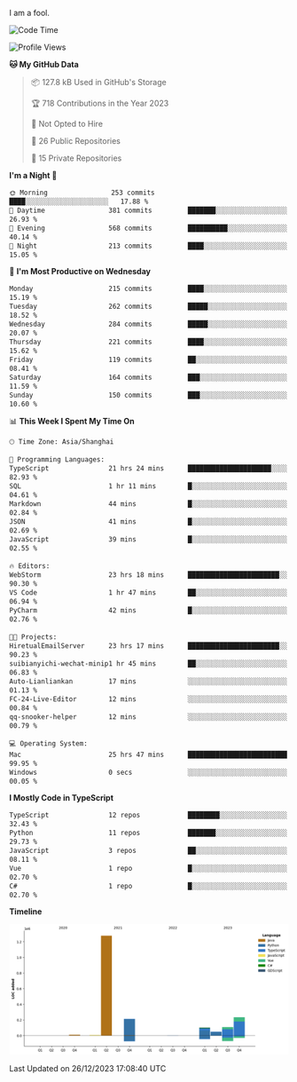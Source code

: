 I am a fool.

<!--START_SECTION:waka-->
![Code Time](http://img.shields.io/badge/Code%20Time-1%2C013%20hrs%2027%20mins-blue)

![Profile Views](http://img.shields.io/badge/Profile%20Views-1-blue)

**🐱 My GitHub Data** 

> 📦 127.8 kB Used in GitHub's Storage 
 > 
> 🏆 718 Contributions in the Year 2023
 > 
> 🚫 Not Opted to Hire
 > 
> 📜 26 Public Repositories 
 > 
> 🔑 15 Private Repositories 
 > 
**I'm a Night 🦉** 

```text
🌞 Morning                253 commits         ████░░░░░░░░░░░░░░░░░░░░░   17.88 % 
🌆 Daytime                381 commits         ███████░░░░░░░░░░░░░░░░░░   26.93 % 
🌃 Evening                568 commits         ██████████░░░░░░░░░░░░░░░   40.14 % 
🌙 Night                  213 commits         ████░░░░░░░░░░░░░░░░░░░░░   15.05 % 
```
📅 **I'm Most Productive on Wednesday** 

```text
Monday                   215 commits         ████░░░░░░░░░░░░░░░░░░░░░   15.19 % 
Tuesday                  262 commits         █████░░░░░░░░░░░░░░░░░░░░   18.52 % 
Wednesday                284 commits         █████░░░░░░░░░░░░░░░░░░░░   20.07 % 
Thursday                 221 commits         ████░░░░░░░░░░░░░░░░░░░░░   15.62 % 
Friday                   119 commits         ██░░░░░░░░░░░░░░░░░░░░░░░   08.41 % 
Saturday                 164 commits         ███░░░░░░░░░░░░░░░░░░░░░░   11.59 % 
Sunday                   150 commits         ███░░░░░░░░░░░░░░░░░░░░░░   10.60 % 
```


📊 **This Week I Spent My Time On** 

```text
🕑︎ Time Zone: Asia/Shanghai

💬 Programming Languages: 
TypeScript               21 hrs 24 mins      █████████████████████░░░░   82.93 % 
SQL                      1 hr 11 mins        █░░░░░░░░░░░░░░░░░░░░░░░░   04.61 % 
Markdown                 44 mins             █░░░░░░░░░░░░░░░░░░░░░░░░   02.84 % 
JSON                     41 mins             █░░░░░░░░░░░░░░░░░░░░░░░░   02.69 % 
JavaScript               39 mins             █░░░░░░░░░░░░░░░░░░░░░░░░   02.55 % 

🔥 Editors: 
WebStorm                 23 hrs 18 mins      ███████████████████████░░   90.30 % 
VS Code                  1 hr 47 mins        ██░░░░░░░░░░░░░░░░░░░░░░░   06.94 % 
PyCharm                  42 mins             █░░░░░░░░░░░░░░░░░░░░░░░░   02.76 % 

🐱‍💻 Projects: 
HiretualEmailServer      23 hrs 17 mins      ███████████████████████░░   90.23 % 
suibianyichi-wechat-minip1 hr 45 mins        ██░░░░░░░░░░░░░░░░░░░░░░░   06.83 % 
Auto-Lianliankan         17 mins             ░░░░░░░░░░░░░░░░░░░░░░░░░   01.13 % 
FC-24-Live-Editor        12 mins             ░░░░░░░░░░░░░░░░░░░░░░░░░   00.84 % 
qq-snooker-helper        12 mins             ░░░░░░░░░░░░░░░░░░░░░░░░░   00.79 % 

💻 Operating System: 
Mac                      25 hrs 47 mins      █████████████████████████   99.95 % 
Windows                  0 secs              ░░░░░░░░░░░░░░░░░░░░░░░░░   00.05 % 
```

**I Mostly Code in TypeScript** 

```text
TypeScript               12 repos            ████████░░░░░░░░░░░░░░░░░   32.43 % 
Python                   11 repos            ███████░░░░░░░░░░░░░░░░░░   29.73 % 
JavaScript               3 repos             ██░░░░░░░░░░░░░░░░░░░░░░░   08.11 % 
Vue                      1 repo              █░░░░░░░░░░░░░░░░░░░░░░░░   02.70 % 
C#                       1 repo              █░░░░░░░░░░░░░░░░░░░░░░░░   02.70 % 
```



**Timeline**

![Lines of Code chart](https://raw.githubusercontent.com/VeejaLiu/VeejaLiu/master/assets/bar_graph.png)


 Last Updated on 26/12/2023 17:08:40 UTC
<!--END_SECTION:waka-->
